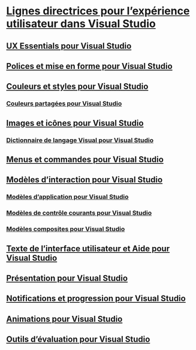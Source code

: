 # [Lignes directrices pour l’expérience utilisateur dans Visual Studio](visual-studio-user-experience-guidelines.md)
## [UX Essentials pour Visual Studio](ux-essentials-for-visual-studio.md)
## [Polices et mise en forme pour Visual Studio](fonts-and-formatting-for-visual-studio.md)
## [Couleurs et styles pour Visual Studio](colors-and-styling-for-visual-studio.md)
### [Couleurs partagées pour Visual Studio](shared-colors-for-visual-studio.md)
## [Images et icônes pour Visual Studio](images-and-icons-for-visual-studio.md)
### [Dictionnaire de langage Visual pour Visual Studio](visual-language-dictionary-for-visual-studio.md)
## [Menus et commandes pour Visual Studio](menus-and-commands-for-visual-studio.md)
## [Modèles d’interaction pour Visual Studio](interaction-patterns-for-visual-studio.md)
### [Modèles d’application pour Visual Studio](application-patterns-for-visual-studio.md)
### [Modèles de contrôle courants pour Visual Studio](common-control-patterns-for-visual-studio.md)
### [Modèles composites pour Visual Studio](composite-patterns-for-visual-studio.md)
## [Texte de l’interface utilisateur et Aide pour Visual Studio](ui-text-and-help-for-visual-studio.md)
## [Présentation pour Visual Studio](layout-for-visual-studio.md)
## [Notifications et progression pour Visual Studio](notifications-and-progress-for-visual-studio.md)
## [Animations pour Visual Studio](animations-for-visual-studio.md)
## [Outils d’évaluation pour Visual Studio](evaluation-tools-for-visual-studio.md)
